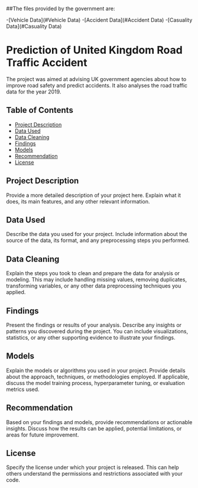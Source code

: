 
 ##The files provided by the government are:

-[Vehicle Data](#Vehicle Data)
-[Accident Data](#Accident Data)
-[Casuality Data](#Casuality Data)
# Prediction of United Kingdom Road Traffic Accident

The project was aimed at advising UK government agencies about how to improve road safety and predict accidents. It also analyses the road traffic data for the year 2019.

## Table of Contents

- [Project Description](#project-description)
- [Data Used](#data-used)
- [Data Cleaning](#data-cleaning)
- [Findings](#findings)
- [Models](#models)
- [Recommendation](#recommendation)
- [License](#license)

## Project Description

Provide a more detailed description of your project here. Explain what it does, its main features, and any other relevant information.

## Data Used

Describe the data you used for your project. Include information about the source of the data, its format, and any preprocessing steps you performed.

## Data Cleaning

Explain the steps you took to clean and prepare the data for analysis or modeling. This may include handling missing values, removing duplicates, transforming variables, or any other data preprocessing techniques you applied.

## Findings

Present the findings or results of your analysis. Describe any insights or patterns you discovered during the project. You can include visualizations, statistics, or any other supporting evidence to illustrate your findings.

## Models

Explain the models or algorithms you used in your project. Provide details about the approach, techniques, or methodologies employed. If applicable, discuss the model training process, hyperparameter tuning, or evaluation metrics used.

## Recommendation

Based on your findings and models, provide recommendations or actionable insights. Discuss how the results can be applied, potential limitations, or areas for future improvement.

## License

Specify the license under which your project is released. This can help others understand the permissions and restrictions associated with your code.

